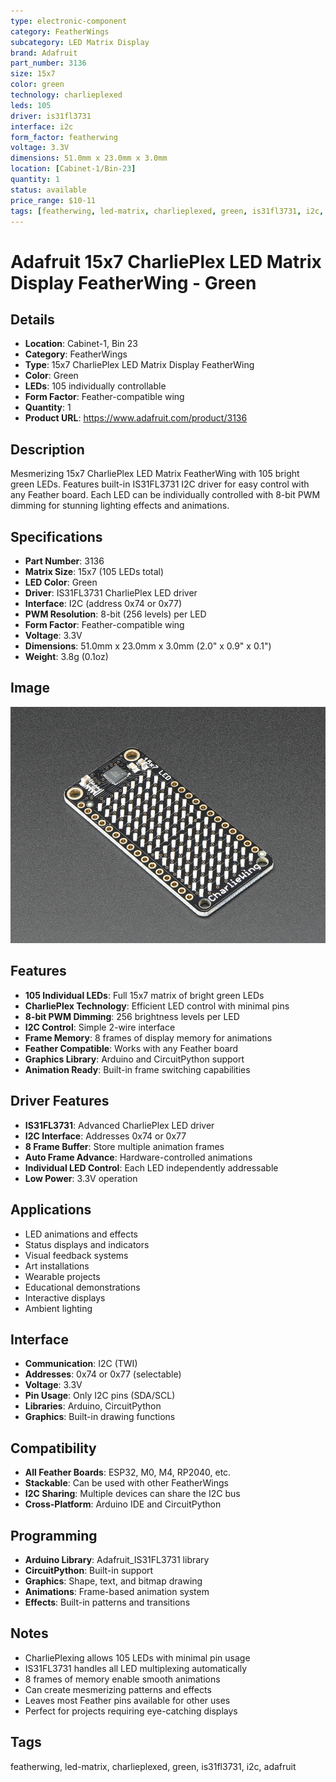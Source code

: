```yaml
---
type: electronic-component
category: FeatherWings
subcategory: LED Matrix Display
brand: Adafruit
part_number: 3136
size: 15x7
color: green
technology: charlieplexed
leds: 105
driver: is31fl3731
interface: i2c
form_factor: featherwing
voltage: 3.3V
dimensions: 51.0mm x 23.0mm x 3.0mm
location: [Cabinet-1/Bin-23]
quantity: 1
status: available
price_range: $10-11
tags: [featherwing, led-matrix, charlieplexed, green, is31fl3731, i2c, adafruit]
---
```


# Adafruit 15x7 CharliePlex LED Matrix Display FeatherWing - Green

## Details

- **Location**: Cabinet-1, Bin 23
- **Category**: FeatherWings
- **Type**: 15x7 CharliePlex LED Matrix Display FeatherWing
- **Color**: Green
- **LEDs**: 105 individually controllable
- **Form Factor**: Feather-compatible wing
- **Quantity**: 1
- **Product URL**: https://www.adafruit.com/product/3136

## Description

Mesmerizing 15x7 CharliePlex LED Matrix FeatherWing with 105 bright green LEDs. Features built-in IS31FL3731 I2C driver for easy control with any Feather board. Each LED can be individually controlled with 8-bit PWM dimming for stunning lighting effects and animations.

## Specifications

- **Part Number**: 3136
- **Matrix Size**: 15x7 (105 LEDs total)
- **LED Color**: Green
- **Driver**: IS31FL3731 CharliePlex LED driver
- **Interface**: I2C (address 0x74 or 0x77)
- **PWM Resolution**: 8-bit (256 levels) per LED
- **Form Factor**: Feather-compatible wing
- **Voltage**: 3.3V
- **Dimensions**: 51.0mm x 23.0mm x 3.0mm (2.0" x 0.9" x 0.1")
- **Weight**: 3.8g (0.1oz)

## Image

![Adafruit 15x7 CharliePlex LED Matrix Display FeatherWing - Green](../attachments/3136-00.jpg)

## Features

- **105 Individual LEDs**: Full 15x7 matrix of bright green LEDs
- **CharliePlex Technology**: Efficient LED control with minimal pins
- **8-bit PWM Dimming**: 256 brightness levels per LED
- **I2C Control**: Simple 2-wire interface
- **Frame Memory**: 8 frames of display memory for animations
- **Feather Compatible**: Works with any Feather board
- **Graphics Library**: Arduino and CircuitPython support
- **Animation Ready**: Built-in frame switching capabilities

## Driver Features

- **IS31FL3731**: Advanced CharliePlex LED driver
- **I2C Interface**: Addresses 0x74 or 0x77
- **8 Frame Buffer**: Store multiple animation frames
- **Auto Frame Advance**: Hardware-controlled animations
- **Individual LED Control**: Each LED independently addressable
- **Low Power**: 3.3V operation

## Applications

- LED animations and effects
- Status displays and indicators
- Visual feedback systems
- Art installations
- Wearable projects
- Educational demonstrations
- Interactive displays
- Ambient lighting

## Interface

- **Communication**: I2C (TWI)
- **Addresses**: 0x74 or 0x77 (selectable)
- **Voltage**: 3.3V
- **Pin Usage**: Only I2C pins (SDA/SCL)
- **Libraries**: Arduino, CircuitPython
- **Graphics**: Built-in drawing functions

## Compatibility

- **All Feather Boards**: ESP32, M0, M4, RP2040, etc.
- **Stackable**: Can be used with other FeatherWings
- **I2C Sharing**: Multiple devices can share the I2C bus
- **Cross-Platform**: Arduino IDE and CircuitPython

## Programming

- **Arduino Library**: Adafruit_IS31FL3731 library
- **CircuitPython**: Built-in support
- **Graphics**: Shape, text, and bitmap drawing
- **Animations**: Frame-based animation system
- **Effects**: Built-in patterns and transitions

## Notes

- CharliePlexing allows 105 LEDs with minimal pin usage
- IS31FL3731 handles all LED multiplexing automatically
- 8 frames of memory enable smooth animations
- Can create mesmerizing patterns and effects
- Leaves most Feather pins available for other uses
- Perfect for projects requiring eye-catching displays

## Tags

featherwing, led-matrix, charlieplexed, green, is31fl3731, i2c, adafruit
